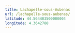 ```yaml
---
title: Lachapelle-sous-Aubenas
url: /lachapelle-sous-aubenas/
latitude: 44.564403500000004
longitude: 4.3642788
---
```

